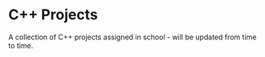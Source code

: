 # C++ Projects
A collection of C++ projects assigned in school - will be updated from time to time.
